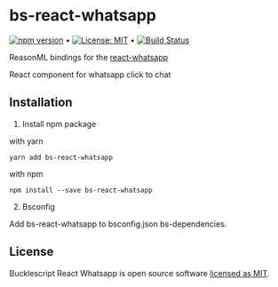 # bs-react-whatsapp

[![npm version](https://badge.fury.io/js/bs-react-whatsapp.svg)](https://www.npmjs.com/package/bs-react-whatsapp) &bull; [![License: MIT](https://img.shields.io/badge/License-MIT-yellow.svg)](https://github.com/andrelmlins/bs-react-whatsapp/blob/master/LICENSE) &bull; [![Build Status](https://travis-ci.com/andrelmlins/bs-react-whatsapp.svg?branch=master)](https://travis-ci.com/andrelmlins/bs-react-whatsapp)

ReasonML bindings for the [react-whatsapp](https://github.com/andrelmlins/react-whatsapp)

React component for whatsapp click to chat

## Installation

1. Install npm package

with yarn

```
yarn add bs-react-whatsapp
```

with npm

```
npm install --save bs-react-whatsapp
```

2. Bsconfig

Add bs-react-whatsapp to bsconfig.json bs-dependencies.

## License

Bucklescript React Whatsapp is open source software [licensed as MIT](https://github.com/andrelmlins/bs-react-whatsapp/blob/master/LICENSE).
